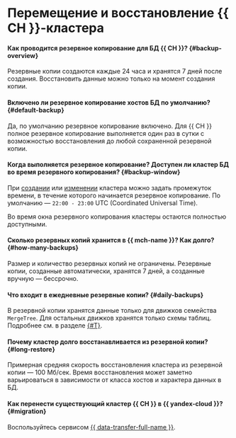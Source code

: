 # Перемещение и восстановление {{ CH }}-кластера

#### Как проводится резервное копирование для БД {{ CH }}? {#backup-overview}

Резервные копии создаются каждые 24 часа и хранятся 7 дней после создания. Восстановить данные можно только на момент создания копии.

#### Включено ли резервное копирование хостов БД по умолчанию? {#default-backup}

Да, по умолчанию резервное копирование включено. Для {{ CH }} полное резервное копирование выполняется один раз в сутки с возможностью восстановления до любой сохраненной резервной копии.

#### Когда выполняется резервное копирование? Доступен ли кластер БД во время резервного копирования? {#backup-window}

При [создании](../../managed-clickhouse/operations/cluster-create.md) или [изменении](../../managed-clickhouse/operations/update.md#change-additional-settings) кластера можно задать промежуток времени, в течение которого начинается резервное копирование. По умолчанию — `22:00 - 23:00` UTC (Coordinated Universal Time).

Во время окна резервного копирования кластеры остаются полностью доступными.

#### Сколько резервных копий хранится в {{ mch-name }}? Как долго? {#how-many-backups}

Размер и количество резервных копий не ограничены. Резервные копии, созданные автоматически, хранятся 7 дней, а созданные вручную — бессрочно.

#### Что входит в ежедневные резервные копии? {#daily-backups}

В резервной копии хранятся данные только для движков семейства `MergeTree`. Для остальных движков хранятся только схемы таблиц. Подробнее см. в разделе [{#T}](../../managed-clickhouse/concepts/backup.md).

#### Почему кластер долго восстанавливается из резервной копии? {#long-restore}

Примерная средняя скорость восстановления кластера из резервной копии — 100 Мб/сек. Время восстановления может заметно варьироваться в зависимости от класса хостов и характера данных в БД.

#### Как перенести существующий кластер {{ CH }} в {{ yandex-cloud }}? {#migration}

Воспользуйтесь сервисом [{{ data-transfer-full-name }}](../../data-transfer/quickstart.md).
